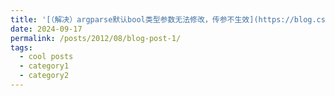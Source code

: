 ```yaml
---
title: '[（解决）argparse默认bool类型参数无法修改，传参不生效](https://blog.csdn.net/Twenty_2/article/details/142313339)'
date: 2024-09-17
permalink: /posts/2012/08/blog-post-1/
tags:
  - cool posts
  - category1
  - category2
---
```

<!--
This is a sample blog post. Lorem ipsum I can't remember the rest of lorem ipsum and don't have an internet connection right now. Testing testing testing this blog post. Blog posts are cool.

Headings are cool
======

You can have many headings
======

Aren't headings cool?
------
-->
